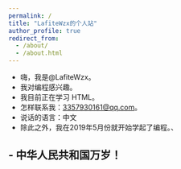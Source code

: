 ```yaml
---
permalink: /
title: "LafiteWzx的个人站"
author_profile: true
redirect_from: 
  - /about/
  - /about.html
---
```



- 嗨，我是@LafiteWzx。
- 我对编程感兴趣。
- 我目前正在学习 HTML。
- 怎样联系我：3357930161@qq.com。
- 说话的语言：中文
- 除此之外，我在2019年5月份就开始学起了编程。、
## - 中华人民共和国万岁！
